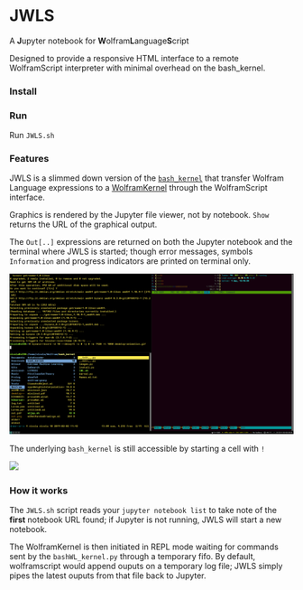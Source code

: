 # JWLS

A **J**upyter notebook for **W**olfram**L**anguage**S**cript

Designed to provide a responsive HTML interface to a remote WolframScript interpreter with minimal overhead on the bash_kernel. 


### Install

### Run

Run `JWLS.sh`


### Features

JWLS is a slimmed down version of the [`bash_kernel`](https://github.com/takluyver/bash_kernel) 
that transfer Wolfram Language expressions to a [WolframKernel](https://www.wolfram.com/cdf-player/) 
through the WolframScript interface. 

Graphics is rendered by the Jupyter file viewer, not by notebook.
`Show` returns the URL of the graphical output.


The `Out[..]` expressions are returned on both the Jupyter notebook and the terminal where JWLS is started; though error messages, symbols `Information` and progress indicators are printed on terminal only.

![](JWLSrec.gif)

The underlying `bash_kernel` is still accessible by starting a cell with `!`

![](bashCell.gif)




### How it works

The `JWLS.sh` script reads your `jupyter notebook list` to take note of the **first** notebook URL found; if Jupyter is not running, JWLS will start a new notebook. 

The WolframKernel is then initiated in REPL mode waiting for commands sent by the `bashWL_kernel.py` through a temporary fifo.
By default, wolframscript would append ouputs on a temporary log file; JWLS simply pipes the latest ouputs from that file back to Jupyter. 

